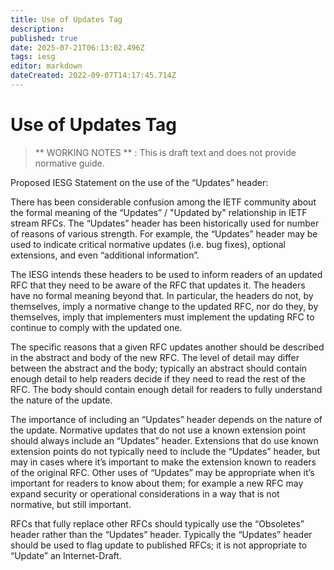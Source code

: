 ```yaml
---
title: Use of Updates Tag
description: 
published: true
date: 2025-07-21T06:13:02.496Z
tags: iesg
editor: markdown
dateCreated: 2022-09-07T14:17:45.714Z
---
```


# Use of Updates Tag
> ** WORKING NOTES ** : This is draft text and does not provide normative guide.

Proposed IESG Statement on the use of the “Updates” header:

There has been considerable confusion among the IETF community about the formal meaning of the “Updates” / "Updated by" relationship in IETF stream RFCs. The “Updates” header has been historically used for number of reasons of various strength. For example, the “Updates” header may be used to indicate critical normative updates (i.e. bug fixes), optional extensions, and even “additional information”.

The IESG intends these headers to be used to inform readers of an updated RFC that they need to be aware of the RFC that updates it. The headers have no formal meaning beyond that. In particular, the headers do not, by themselves, imply a normative change to the updated RFC, nor do they, by themselves, imply that implementers must implement the updating RFC to continue to comply with the updated one. 

The specific reasons that a given RFC updates another should be described in the abstract and body of the new RFC. The level of detail may differ between the abstract and the body; typically an abstract should contain enough detail to help readers decide if they need to read the rest of the RFC. The body should contain enough detail for readers to fully understand the nature of the update.

The importance of including an “Updates” header depends on the nature of the update. Normative updates that do not use a known extension point should always include an “Updates” header. Extensions that do use known extension points do not typically need to include the “Updates” header, but may in cases where it’s important to make the extension known to readers of the original RFC. Other uses of “Updates” may be appropriate when it’s important for readers to know about them; for example a new RFC may expand security or operational considerations in a way that is not normative, but still important.

RFCs that fully replace other RFCs should typically use the “Obsoletes” header rather than the “Updates” header. Typically the “Updates” header should be used to flag update to published RFCs; it is not appropriate to “Update” an Internet-Draft. 